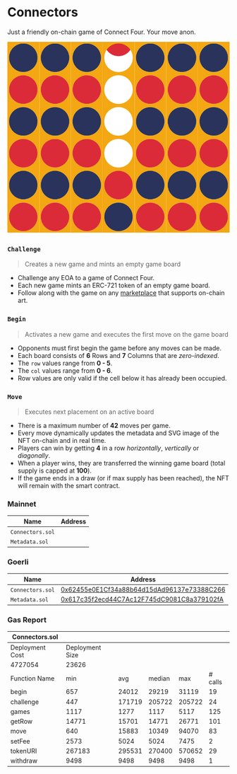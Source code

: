 # Connectors

Just a friendly on-chain game of Connect Four. Your move anon.

<img src="images/board.svg">


### `Challenge`

> Creates a new game and mints an empty game board

- Challenge any EOA to a game of Connect Four.
- Each new game mints an ERC-721 token of an empty game board.
- Follow along with the game on any [marketplace](https://testnets.opensea.io/collection/connectoooors-v4) that supports on-chain art.

### `Begin`

> Activates a new game and executes the first move on the game board

- Opponents must first begin the game before any moves can be made.
- Each board consists of **6** Rows and **7** Columns that are *zero-indexed*.
- The `row` values range from **0 - 5**.
- The `col` values range from **0 - 6**.
- Row values are only valid if the cell below it has already been occupied.

### `Move`

> Executes next placement on an active board

- There is a maximum number of **42** moves per game.
- Every move dynamically updates the metadata and SVG image of the NFT on-chain and in real time.
- Players can win by getting **4** in a row *horizontally*, *vertically* or *diagonally*.
- When a player wins, they are transferred the winning game board (total supply is capped at **100**).
- If the game ends in a draw (or if max supply has been reached), the NFT will remain with the smart contract.


### Mainnet

| Name                | Address                                                                                                                      |
| ---------------     | ---------------------------------------------------------------------------------------------------------------------------- |
| `Connectors.sol`    | [](https://etherscan.io/address/) |
| `Metadata.sol`      | [](https://etherscan.io/address/) |


### Goerli

| Name                | Address                                                                                                                      |
| ---------------     | ---------------------------------------------------------------------------------------------------------------------------- |
| `Connectors.sol`    | [0x62455e0E1Cf34a88b64d15dAd96137e73388C266](https://goerli.etherscan.io/address/0x62455e0E1Cf34a88b64d15dAd96137e73388C266) |
| `Metadata.sol`      | [0x617c35f2ecd44C7Ac12F745dC9081C8a379102fA](https://goerli.etherscan.io/address/0x617c35f2ecd44C7Ac12F745dC9081C8a379102fA) |


### Gas Report

| Connectors.sol                         |                 |        |        |        |         |
|----------------------------------------|-----------------|--------|--------|--------|---------|
| Deployment Cost                        | Deployment Size |        |        |        |         |
| 4727054                                | 23626           |        |        |        |         |
| Function Name                          | min             | avg    | median | max    | # calls |
| begin                                  | 657             | 24012  | 29219  | 31119  | 19      |
| challenge                              | 447             | 171719 | 205722 | 205722 | 24      |
| games                                  | 1117            | 1277   | 1117   | 5117   | 125     |
| getRow                                 | 14771           | 15701  | 14771  | 26771  | 101     |
| move                                   | 640             | 15883  | 10349  | 94070  | 83      |
| setFee                                 | 2573            | 5024   | 5024   | 7475   | 2       |
| tokenURI                               | 267183          | 295531 | 270400 | 570652 | 29      |
| withdraw                               | 9498            | 9498   | 9498   | 9498   | 1       |
